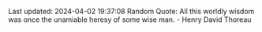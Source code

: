 Last updated: 2024-04-02 19:37:08
Random Quote: All this worldly wisdom was once the unamiable heresy of some wise man. - Henry David Thoreau